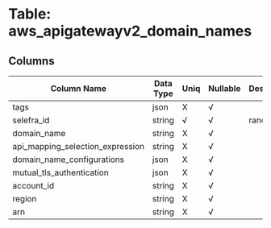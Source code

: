 # Table: aws_apigatewayv2_domain_names

## Columns 

|  Column Name   |  Data Type  | Uniq | Nullable | Description | 
|  ----  | ----  | ----  | ----  | ---- | 
| tags | json | X | √ |  | 
| selefra_id | string | √ | √ | random id | 
| domain_name | string | X | √ |  | 
| api_mapping_selection_expression | string | X | √ |  | 
| domain_name_configurations | json | X | √ |  | 
| mutual_tls_authentication | json | X | √ |  | 
| account_id | string | X | √ |  | 
| region | string | X | √ |  | 
| arn | string | X | √ |  | 


